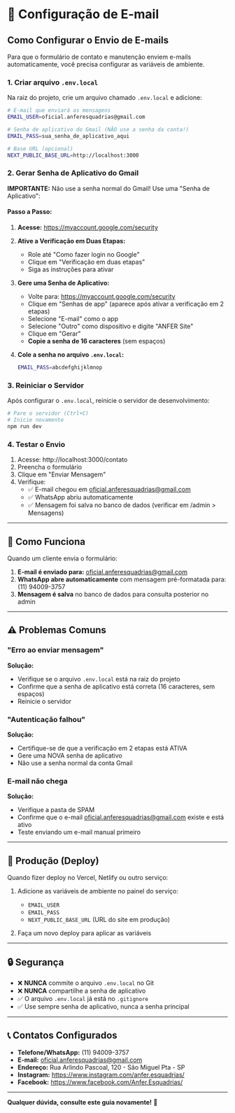 # 📧 Configuração de E-mail

## Como Configurar o Envio de E-mails

Para que o formulário de contato e manutenção enviem e-mails automaticamente, você precisa configurar as variáveis de ambiente.

### 1. Criar arquivo `.env.local`

Na raiz do projeto, crie um arquivo chamado `.env.local` e adicione:

```bash
# E-mail que enviará as mensagens
EMAIL_USER=oficial.anferesquadrias@gmail.com

# Senha de aplicativo do Gmail (NÃO use a senha da conta!)
EMAIL_PASS=sua_senha_de_aplicativo_aqui

# Base URL (opcional)
NEXT_PUBLIC_BASE_URL=http://localhost:3000
```

### 2. Gerar Senha de Aplicativo do Gmail

**IMPORTANTE:** Não use a senha normal do Gmail! Use uma "Senha de Aplicativo":

#### Passo a Passo:

1. **Acesse:** https://myaccount.google.com/security

2. **Ative a Verificação em Duas Etapas:**
   - Role até "Como fazer login no Google"
   - Clique em "Verificação em duas etapas"
   - Siga as instruções para ativar

3. **Gere uma Senha de Aplicativo:**
   - Volte para: https://myaccount.google.com/security
   - Clique em "Senhas de app" (aparece após ativar a verificação em 2 etapas)
   - Selecione "E-mail" como o app
   - Selecione "Outro" como dispositivo e digite "ANFER Site"
   - Clique em "Gerar"
   - **Copie a senha de 16 caracteres** (sem espaços)

4. **Cole a senha no arquivo `.env.local`:**
   ```bash
   EMAIL_PASS=abcdefghijklmnop
   ```

### 3. Reiniciar o Servidor

Após configurar o `.env.local`, reinicie o servidor de desenvolvimento:

```bash
# Pare o servidor (Ctrl+C)
# Inicie novamente
npm run dev
```

### 4. Testar o Envio

1. Acesse: http://localhost:3000/contato
2. Preencha o formulário
3. Clique em "Enviar Mensagem"
4. Verifique:
   - ✅ E-mail chegou em oficial.anferesquadrias@gmail.com
   - ✅ WhatsApp abriu automaticamente
   - ✅ Mensagem foi salva no banco de dados (verificar em /admin > Mensagens)

---

## 📱 Como Funciona

Quando um cliente envia o formulário:

1. **E-mail é enviado para:** oficial.anferesquadrias@gmail.com
2. **WhatsApp abre automaticamente** com mensagem pré-formatada para: (11) 94009-3757
3. **Mensagem é salva** no banco de dados para consulta posterior no admin

---

## ⚠️ Problemas Comuns

### "Erro ao enviar mensagem"

**Solução:**
- Verifique se o arquivo `.env.local` está na raiz do projeto
- Confirme que a senha de aplicativo está correta (16 caracteres, sem espaços)
- Reinicie o servidor

### "Autenticação falhou"

**Solução:**
- Certifique-se de que a verificação em 2 etapas está ATIVA
- Gere uma NOVA senha de aplicativo
- Não use a senha normal da conta Gmail

### E-mail não chega

**Solução:**
- Verifique a pasta de SPAM
- Confirme que o e-mail oficial.anferesquadrias@gmail.com existe e está ativo
- Teste enviando um e-mail manual primeiro

---

## 🚀 Produção (Deploy)

Quando fizer deploy no Vercel, Netlify ou outro serviço:

1. Adicione as variáveis de ambiente no painel do serviço:
   - `EMAIL_USER`
   - `EMAIL_PASS`
   - `NEXT_PUBLIC_BASE_URL` (URL do site em produção)

2. Faça um novo deploy para aplicar as variáveis

---

## 🔒 Segurança

- ❌ **NUNCA** commite o arquivo `.env.local` no Git
- ❌ **NUNCA** compartilhe a senha de aplicativo
- ✅ O arquivo `.env.local` já está no `.gitignore`
- ✅ Use sempre senha de aplicativo, nunca a senha principal

---

## 📞 Contatos Configurados

- **Telefone/WhatsApp:** (11) 94009-3757
- **E-mail:** oficial.anferesquadrias@gmail.com
- **Endereço:** Rua Arlindo Pascoal, 120 - São Miguel Pta - SP
- **Instagram:** https://www.instagram.com/anfer.esquadrias/
- **Facebook:** https://www.facebook.com/Anfer.Esquadrias/

---

**Qualquer dúvida, consulte este guia novamente!** 🎯

